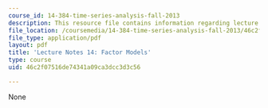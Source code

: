 ```yaml
---
course_id: 14-384-time-series-analysis-fall-2013
description: This resource file contains information regarding lecture 14.
file_location: /coursemedia/14-384-time-series-analysis-fall-2013/46c2f07516de74341a09ca3dcc3d3c56_MIT14_384F13_lec14.pdf
file_type: application/pdf
layout: pdf
title: 'Lecture Notes 14: Factor Models'
type: course
uid: 46c2f07516de74341a09ca3dcc3d3c56

---
```

None